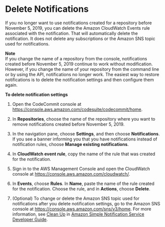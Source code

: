 # Delete Notifications<a name="how-to-repository-email-delete"></a>

If you no longer want to use notifications created for a repository before November 5, 2019, you can delete the Amazon CloudWatch Events rule associated with the notification\. That will automatically delete the notification\. It does not delete any subscriptions or the Amazon SNS topic used for notifications\. 

**Note**  
If you change the name of a repository from the console, notifications created before November 5, 2019 continue to work without modification\. However, if you change the name of your repository from the command line or by using the API, notifications no longer work\. The easiest way to restore notifications is to delete the notification settings and then configure them again\.<a name="how-to-repository-email-delete-console"></a>

**To delete notification settings**

1. Open the CodeCommit console at [https://console\.aws\.amazon\.com/codesuite/codecommit/home](https://console.aws.amazon.com/codesuite/codecommit/home)\.

1. In **Repositories**, choose the name of the repository where you want to remove notifications created before November 5, 2019\. 

1. In the navigation pane, choose **Settings**, and then choose **Notifications**\. If you see a banner informing you that you have notifications instead of notification rules, choose **Manage existing notifications**\.

1. In **CloudWatch event rule**, copy the name of the rule that was created for the notification\.

1. Sign in to the AWS Management Console and open the CloudWatch console at [https://console\.aws\.amazon\.com/cloudwatch/](https://console.aws.amazon.com/cloudwatch/)\.

1. In **Events**, choose **Rules**\. In **Name**, paste the name of the rule created for the notification\. Choose the rule, and in **Actions**, choose **Delete**\.

1. \(Optional\) To change or delete the Amazon SNS topic used for notifications after you delete notification settings, go to the Amazon SNS console at [https://console\.aws\.amazon\.com/sns/v3/home](https://console.aws.amazon.com/sns/v3/home)\. For more information, see [Clean Up](https://docs.aws.amazon.com/sns/latest/dg/CleanUp.html) in [Amazon Simple Notification Service Developer Guide](https://docs.aws.amazon.com/sns/latest/dg/)\.